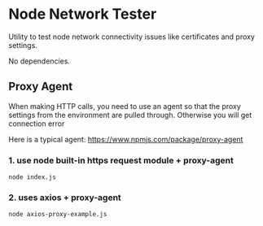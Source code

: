 # Node Network Tester

Utility to test node network connectivity issues like certificates and proxy settings.

No dependencies.

## Proxy Agent 
When making HTTP calls, you need to use an agent so that the proxy settings from the environment are pulled through. Otherwise you will get connection error

Here is a typical agent:
https://www.npmjs.com/package/proxy-agent


### 1. use node built-in https request module + proxy-agent
`node index.js`

### 2. uses axios + proxy-agent

`node axios-proxy-example.js`



